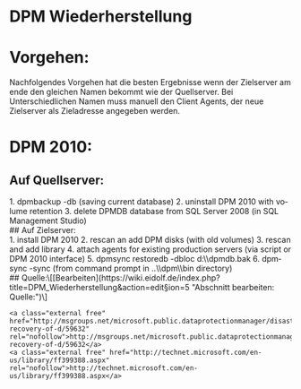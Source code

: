 # DPM Wiederherstellung

# <span class="mw-headline" id="bkmrk-vorgehen%3A-1">Vorgehen:</span>

Nachfolgendes Vorgehen hat die besten Ergebnisse wenn der Zielserver am ende den gleichen Namen bekommt wie der Quellserver. Bei Unterschiedlichen Namen muss manuell den Client Agents, der neue Zielserver als Zieladresse angegeben werden.

# <span class="mw-headline" id="bkmrk-dpm-2010%3A-1">DPM 2010:</span>

## <span class="mw-headline" id="bkmrk-auf-quellserver%3A-1">Auf Quellserver:</span>

<div class="vector-body" id="bkmrk-dpmbackup--db-%28savin"><div class="mw-body-content mw-content-ltr" dir="ltr" lang="de"><div class="mw-parser-output">1. dpmbackup -db (saving current database)
2. uninstall DPM 2010 with volume retention
3. delete DPMDB database from SQL Server 2008 (in SQL Management Studio)

</div></div></div>## <span class="mw-headline" id="bkmrk-auf-zielserver%3A-1">Auf Zielserver:</span>

<div class="vector-body" id="bkmrk-install-dpm-2010-res"><div class="mw-body-content mw-content-ltr" dir="ltr" lang="de"><div class="mw-parser-output">1. install DPM 2010
2. rescan an add DPM disks (with old volumes)
3. rescan and add library
4. attach agents for existing production servers (via script or DPM 2010 interface)
5. dpmsync restoredb -dbloc d:\\dpmdb.bak
6. dpmsync -sync (from command prompt in ..\\dpm\\bin directory)

</div></div></div>## <span class="mw-headline" id="bkmrk-quelle%3A">Quelle:</span><span class="mw-editsection"><span class="mw-editsection-bracket">\[</span>[Bearbeiten](https://wiki.eidolf.de/index.php?title=DPM_Wiederherstellung&action=edit&section=5 "Abschnitt bearbeiten: Quelle:")<span class="mw-editsection-bracket">\]</span></span>

```
<a class="external free" href="http://msgroups.net/microsoft.public.dataprotectionmanager/disaster-recovery-of-d/59632" rel="nofollow">http://msgroups.net/microsoft.public.dataprotectionmanager/disaster-recovery-of-d/59632</a>
<a class="external free" href="http://technet.microsoft.com/en-us/library/ff399388.aspx" rel="nofollow">http://technet.microsoft.com/en-us/library/ff399388.aspx</a>
```